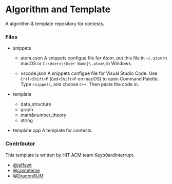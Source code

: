 # Algorithm and Template

A algorithm & template repository for contests.

### Files

-   snippets

    -   atom.cson
        A snippets configue file for Atom, put this file in `~/.atom` in macOS or `C:\Users\{User Name}\.atom\` in Windows.

    -   vscode.json
        A snippets configue file for Visual Studio Code. Use `Crtl+Shift+P` (`Cmd+Shift+P` on macOS) to open Command Palette. Type `snippets`, and choose `C++`. Then paste the code in.

-   template

    -   data_structure
    -   graph
    -   math&number_theory
    -   string

-   template.cpp
    A template for contests.

### Contributor

This template is written by HIT ACM team Keyb0ardInterrupt.

-   [@jeffswt](https://github.com/jeffswt)
-   [@cometeme](https://github.com/cometeme)
-   [@DragonWJM](https://github.com/DragonWJM)